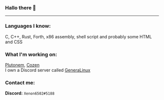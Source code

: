 ### Hallo there 👋

---

### **Languages I know:** <br>
C, C++, Rust, Forth, x86 assembly, shell script and probably some HTML and CSS
<br>

### **What I'm working on**:
[Plutonem](https://github.com/smart6502/plutonem), [Cozen](https://github.com/smart6502/cozen)
<br>
I own a Discord server called [GeneraLinux](https://discord.gg/3Yh6JERUx2)
<br>

### **Contact me:**

**Discord:** `Xenon6502#5188`

<br>
